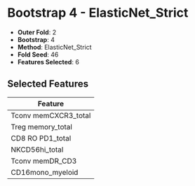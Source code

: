 # Bootstrap 4 - ElasticNet_Strict

- **Outer Fold**: 2
- **Bootstrap**: 4
- **Method**: ElasticNet_Strict
- **Fold Seed**: 46
- **Features Selected**: 6

## Selected Features

| Feature |
|---------|
| Tconv memCXCR3_total |
| Treg memory_total |
| CD8 RO PD1_total |
| NKCD56hi_total |
| Tconv memDR_CD3 |
| CD16mono_myeloid |
